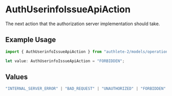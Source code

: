 # AuthUserinfoIssueApiAction

The next action that the authorization server implementation should take.

## Example Usage

```typescript
import { AuthUserinfoIssueApiAction } from "authlete-2/models/operations";

let value: AuthUserinfoIssueApiAction = "FORBIDDEN";
```

## Values

```typescript
"INTERNAL_SERVER_ERROR" | "BAD_REQUEST" | "UNAUTHORIZED" | "FORBIDDEN" | "JSON" | "OK"
```